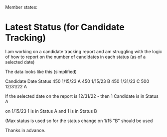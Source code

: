 Member states:

# Latest Status (for Candidate Tracking)

I am working on a candidate tracking report and am struggling with the logic of how to report on the number of candidates in each status  (as of a selected date)

The data looks like this  (simplified)

Candidate	Date	Status
450	1/15/23	A
450	1/15/23	B
450	1/31/23	C
500	12/31/22	A

If the selected date on the report is 12/31/22  - then 1 Candidate is in Status A

on 1/15/23 1 is in Status A and 1  is in Status B

(Max status is used so for the status change on 1/15 "B" should be used

Thanks in advance.
